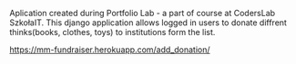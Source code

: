 Aplication created during Portfolio Lab - a part of course at CodersLab SzkołaIT.
This django application allows logged in users to donate diffrent thinks(books, clothes, toys) to institutions form the list.

https://mm-fundraiser.herokuapp.com/add_donation/
